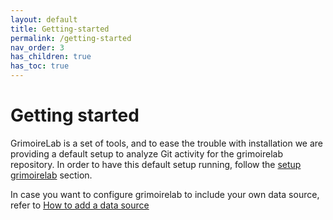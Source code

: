 ```yaml
---
layout: default
title: Getting-started
permalink: /getting-started
nav_order: 3
has_children: true
has_toc: true
---
```


# Getting started

GrimoireLab is a set of tools, and to ease the trouble with installation we are
providing a default setup to analyze Git activity for the grimoirelab
repository. In order to have this default setup running, follow the [setup
grimoirelab](/docs/getting-started/setup)
section.

In case you want to configure grimoirelab to include your own data source, refer
to [How to add a data
source](/docs/data-sources/add-sources/)